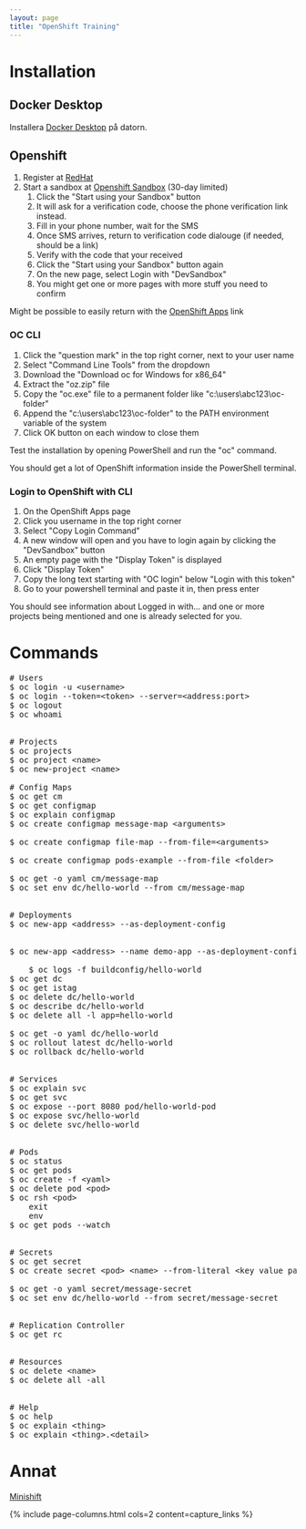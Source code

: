 ```yaml
---
layout: page
title: "OpenShift Training"
---
```


# Installation

## Docker Desktop

Installera [Docker Desktop](https://www.docker.com/) på datorn.

## Openshift

1. Register at [RedHat](https://www.redhat.com/)
2. Start a sandbox at [Openshift Sandbox](https://developers.redhat.com/developer-sandbox) (30-day limited)
    1. Click the "Start using your Sandbox" button
    2. It will ask for a verification code, choose the phone verification link instead.
    3. Fill in your phone number, wait for the SMS
    4. Once SMS arrives, return to verification code dialouge (if needed, should be a link)
    5. Verify with the code that your received
    6. Click the "Start using your Sandbox" button again
    7. On the new page, select Login with "DevSandbox"
    8. You might get one or more pages with more stuff you need to confirm

Might be possible to easily return with the [OpenShift Apps](https://openshiftapps.com) link
 
### OC CLI

1. Click the "question mark" in the top right corner, next to your user name
2. Select "Command Line Tools" from the dropdown
3. Download the "Download oc for Windows for x86_64"
4. Extract the "oz.zip" file
5. Copy the "oc.exe" file to a permanent folder like "c:\users\abc123\oc-folder"
6. Append the "c:\users\abc123\oc-folder" to the PATH environment variable of the system
7. Click OK button on each window to close them

Test the installation by opening PowerShell and run the "oc" command.

You should get a lot of OpenShift information inside the PowerShell terminal.

### Login to OpenShift with CLI

1. On the OpenShift Apps page
2. Click you username in the top right corner
3. Select "Copy Login Command"
4. A new window will open and you have to login again by clicking the "DevSandbox" button
5. An empty page with the "Display Token" is displayed
6. Click "Display Token"
7. Copy the long text starting with "OC login" below "Login with this token"
8. Go to your powershell terminal and paste it in, then press enter

You should see information about Logged in with... and one or more projects being mentioned and one is already selected for you.

# Commands

<pre>
# Users
$ oc login -u &#60;username&#62;                                    Attempts to login with the named user
$ oc login --token=&#60;token&#62; --server=&#60;address:port&#62;          Login with token to server
$ oc logout                                                 Logs out current user
$ oc whoami                                                 Shows the current user


# Projects
$ oc projects                                               Lists all projects
$ oc project &#60;name&#62;                                         Switch to named project
$ oc new-project &#60;name&#62;                                     Creates a new project

# Config Maps
$ oc get cm                                                 Lists all config maps
$ oc get configmap                                          Lists all config maps
$ oc explain configmap                                      Documentation about config maps
$ oc create configmap message-map &#60;arguments&#62;               Create a configmap called "message-map" in templates folder with arguments, ex:
                                                            oc create configmap message-map --from-literal MESSAGE="Hello from configmap"
$ oc create configmap file-map --from-file=&#60;arguments&#62;      Creates a configmap called "file-map" from file
                                                            oc create configmap file-map --from-file=MESSAGE.txt
$ oc create configmap pods-example --from-file &#60;folder&#62;     Creates a configmap called "pods-example" from folder
                                                            oc create configmap pods-example --from-file pods
$ oc get -o yaml cm/message-map                             See contents of configmap
$ oc set env dc/hello-world --from cm/message-map           "Consume" config map, or simply apply config map on to hello-world deployment


# Deployments
$ oc new-app &#60;address&#62; --as-deployment-config               Launch deployment config, ex
                                                            oc new-app quay.io/practicalopenshift/hello-world --as-deployment-config
                                                            Address can also point at a git repository and will automaticall trigger a build in that case
$ oc new-app &#60;address&#62; --name demo-app --as-deployment-config    Change label from "app=hello-world" to "app=demo-app"
                                                            Changing label allows for multiple deployments of same thing that can be created and deleted separately
    $ oc logs -f buildconfig/hello-world                    Follow the build process
$ oc get dc                                                 Get deployment configs
$ oc get istag                                              Get image stream tags
$ oc delete dc/hello-world                                  Remove the deployment config named hello-world
$ oc describe dc/hello-world                                Get information about the hello-world decployment config
$ oc delete all -l app=hello-world                          Delete all resources with the "app=hello-world" label (-l argument)
                                                            Recommended cleanup method
$ oc get -o yaml dc/hello-world                             See YAML for deployment config
$ oc rollout latest dc/hello-world                          Rollout new version of deployment config (upgrade)
$ oc rollback dc/hello-world                                Rollback one deployment config version backwards (downgrade)


# Services
$ oc explain svc                                            Service documentation
$ oc get svc                                                Get services
$ oc expose --port 8080 pod/hello-world-pod                 Exposes POD inside the OC cluster (not externally accessible)
$ oc expose svc/hello-world                                 Expose hello world PODs service externally, use OC Status to see generated address
$ oc delete svc/hello-world                                 Removes the hello-world service


# Pods
$ oc status                                                 The status of OpenShift right now
$ oc get pods                                               Get information about PODs
$ oc create -f &#60;yaml&#62;                                       Creates pod based on local yaml file
$ oc delete pod &#60;pod&#62;                                           Removes POD
$ oc rsh &#60;pod&#62;                                              Open shell into POD
    exit                                                        Type exit inside shell to leave the PODs shell
    env                                                         See all environment variables (IP etc)
$ oc get pods --watch                                       See live in another terminal how the state of pods changes


# Secrets
$ oc get secret                                             List all secrets
$ oc create secret &#60;pod&#62; &#60;name&#62; --from-literal &#60;key value pair&#62;                     Creates a secret of "type" with "name", followed by "key-value-pair", example:
                                                            oc create secret generic message-secret --from-literal MESSAGE="Secret Message"
$ oc get -o yaml secret/message-secret                      Inspect secret with name "message-secret"
$ oc set env dc/hello-world --from secret/message-secret    Update dc/hello world with secret (which contained MESSAGE="Secret Message") this will overwrite old MESSAGE


# Replication Controller
$ oc get rc                                                 See replication controllers


# Resources
$ oc delete &#60;name&#62;                                          Deletes named resource like pod, container, file etc
$ oc delete all -all                                        Complete cleanup


# Help
$ oc help                                                   Basic commands
$ oc explain &#60;thing&#62;                                        Explains about the "thing", ex $ oc explain pod
$ oc explain &#60;thing&#62;.&#60;detail&#62;                               Explains more about the "detail" of the "thing", ex $ oc explain pod.spec
</pre>

# Annat

[Minishift](https://github.com/minishift/minishift)

{% include page-columns.html cols=2 content=capture_links %}
